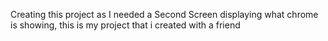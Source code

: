 Creating this project as I needed a Second Screen displaying what chrome is showing, this is my project that i created with a friend 

